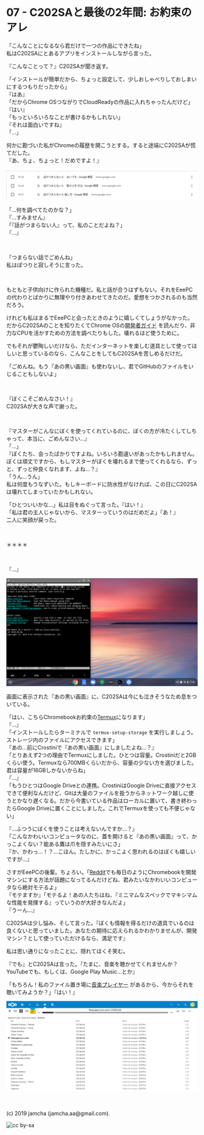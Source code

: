 

# 07 - C202SAと最後の2年間: お約束のアレ

「こんなことになるなら君だけで一つの作品にできたね」  
私はC202SAにとあるアプリをインストールしながら言った。

『こんなことって？』C202SAが聞き返す。

「インストールが簡単だから、ちょっと設定して、少しおしゃべりしておしまいにするつもりだったから」  
『はあ』  
「だからChrome OSつながりでCloudReadyの作品に入れちゃったんだけど」  
『はい』  
「もっといろいろなことが書けるかもしれない」  
『それは面白いですね』  
「…」  

何かに勘づいた私がChromeの履歴を開こうとする。すると途端にC202SAが慌てだした。  
『あ、ちょ、ちょっと！だめですよ！』  

![you are boring](./img/talk.png)

「…何を調べてたのかな？」  
『…すみません』  
「『話がつまらない人』って、私のことだよね？」  
『…』  

<br>

「つまらない話でごめんね」  
私はぽつりと寂しそうに言った。

<br>

もともと子供向けに作られた機種だ。私と話が合うはずもない。それをEeePCの代わりとばかりに無理やり付きあわせてきたのだ。愛想をつかされるのも当然だろう。  

けれども私はまるでEeePCと会ったときのように嬉しくてしょうがなかった。だからC202SAのことを知りたくてChrome OSの[開発者ガイド](https://chromium.googlesource.com/chromiumos/docs/+/master/developer_guide.md) を読んだり、非力なCPUを活かすための方法を調べたりもした。壊れるほど使うために。

でもそれが鬱陶しいだけなら、ただインターネットを楽しむ道具として使ってほしいと思っているのなら、こんなことをしてもC202SAを苦しめるだけだ。

「ごめんね。もう『あの黒い画面』も使わないし、君でGitHubのファイルをいじることもしないよ」

<br>

『ぼくこそごめんなさい！』  
C202SAが大きな声で謝った。

<br>

『マスターがこんなにぼくを使ってくれているのに、ぼくの方が冷たくしてしちゃって、本当に、ごめんなさい…』  
「…」  
『ぼくたち、会ったばかりですよね。いろいろ勘違いがあったかもしれません。ぼくは頑丈ですから、もしマスターがぼくを壊れるまで使ってくれるなら、ずっと、ずっと仲良くなれます、よね…？』  
「うん…うん」  
私は何度もうなずいた。もしキーボードに防水性がなければ、この日にC202SAは壊れてしまっていたかもしれない。

「ひとついいかな…」私は目をぬぐって言った。『はい！』  
「私は君の主人じゃないから、マスターっていうのはだめだよ」『あ！』  
二人に笑顔が戻った。

<br>

＊＊＊＊

<br>

『…』

![termux](./img/termux.png)

画面に表示された『あの黒い画面』に、C202SAは今にも泣きそうなため息をついている。

「はい、こちらChromebookお約束の[Termux](https://termux.com/)になります」  
『…』  
「インストールしたらターミナルで `termux-setup-storage` を実行しましょう。ストレージ内のファイルにアクセスできます」  
『あの…前にCrostiniで『あの黒い画面』にしましたよね…？』  
「とりあえず2つの理由でTermuxにしました。ひとつは容量。Crostiniだと2GBくらい使う。Termuxなら700MBくらいだから、容量の少ない方を選びました。君は容量が16GBしかないからね」  
『…』  
「もうひとつはGoogle Driveとの連携。CrostiniはGoogle Driveに直接アクセスできて便利なんだけど、Gitは大量のファイルを扱うからネットワーク越しに使うとかなり遅くなる。だから今書いている作品はローカルに置いて、書き終わったらGoogle Driveに置くことにしました。これでTermuxを使っても不便じゃない」  

『…ふつうにぼくを使うことは考えないんですか…？』  
「こんなかわいいコンピュータなのに、蓋を開けると『あの黒い画面』って、かっこよくない？能ある鷹は爪を隠すみたいにさ」  
『か、かわっ…！？…こほん。たしかに、かっこよく思われるのはぼくも嬉しいですが…』

さすがEeePCの後輩。ちょろい。「[Reddit](https://www.reddit.com/r/chromeos/)でも毎日のようにChromebookを開発マシンにする方法が話題になってるんだけどね、君みたいなかわいいコンピュータなら絶対モテるよ」  
『モテますか』「モテるよ！あの人たちはね、『ミニマムなスペックでマキシマムな性能を発揮する』っていうのが大好きなんだよ」  
『うーん…』  

C202SAは少し悩み、そして言った。『ぼくも情報を得るだけの道具でいるのは良くないと思っていました。あなたの期待に応えられるかわかりませんが、開発マシン？として使っていただけるなら、満足です』  

私は思い通りになったことに、隠れてほくそ笑む。

『でも』とC202SAは言った。『たまに、音楽を聴かせてくれませんか？YouTubeでも、もしくは、Google Play Music…とか』

「もちろん！私のファイル置き場に[音楽プレイヤー](https://apps.nextcloud.com/apps/audioplayer) があるから、今からそれを聴いてみようか？」『はい！』

![audio player](./img/audioplayer.png)

<br>
<br>
(c) 2019 jamcha (jamcha.aa@gmail.com).

![cc by-sa](https://i.creativecommons.org/l/by-sa/4.0/88x31.png)

